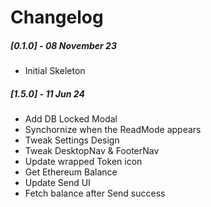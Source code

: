 # Changelog

##### [0.1.0] - 08 November 23

- Initial Skeleton

##### [1.5.0] - 11 Jun 24

- Add DB Locked Modal
- Synchornize when the ReadMode appears
- Tweak Settings Design
- Tweak DesktopNav & FooterNav
- Update wrapped Token icon
- Get Ethereum Balance
- Update Send UI
- Fetch balance after Send success